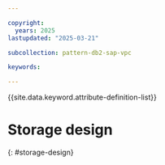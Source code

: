 ```yaml
---

copyright:
  years: 2025
lastupdated: "2025-03-21"

subcollection: pattern-db2-sap-vpc

keywords:

---
```


{{site.data.keyword.attribute-definition-list}}

# Storage design
{: #storage-design}
